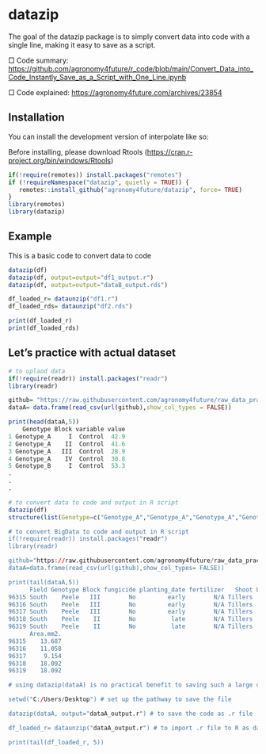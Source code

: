 <!-- README.md is generated from README.Rmd. Please edit that file -->

# datazip

<!-- badges: start -->
<!-- badges: end -->

The goal of the datazip package is to simply convert data into code with a single line, making it easy to save as a script.

□ Code summary: https://github.com/agronomy4future/r_code/blob/main/Convert_Data_into_Code_Instantly_Save_as_a_Script_with_One_Line.ipynb

□ Code explained: https://agronomy4future.com/archives/23854

## Installation

You can install the development version of interpolate like so:

Before installing, please download Rtools (https://cran.r-project.org/bin/windows/Rtools)

``` r
if(!require(remotes)) install.packages("remotes")
if (!requireNamespace("datazip", quietly = TRUE)) {
   remotes::install_github("agronomy4future/datazip", force= TRUE)
}
library(remotes)
library(datazip)
```

## Example

This is a basic code to convert data to code

``` r
datazip(df)
datazip(df, output=output="df1_output.r")
datazip(df, output=output="dataB_output.rds")

df_loaded_r= dataunzip("df1.r")
df_loaded_rds= dataunzip("df2.rds")

print(df_loaded_r)
print(df_loaded_rds)
```

## Let’s practice with actual dataset

``` r
# to uplaod data
if(!require(readr)) install.packages("readr")
library(readr)

github= "https://raw.githubusercontent.com/agronomy4future/raw_data_practice/main/fertilizer_treatment.csv"
dataA= data.frame(read_csv(url(github),show_col_types = FALSE))

print(head(dataA,5))
    Genotype Block variable value
1 Genotype_A     I  Control  42.9
2 Genotype_A    II  Control  41.6
3 Genotype_A   III  Control  28.9
4 Genotype_A    IV  Control  30.8
5 Genotype_B     I  Control  53.3
.
.
.

# to convert data to code and output in R script
datazip(df)
structure(list(Genotype=c("Genotype_A","Genotype_A","Genotype_A","Genotype_A","Genotype_B","Genotype_B","Genotype_B......

# to convert BigData to code and output in R script
if(!require(readr)) install.packages("readr")
library(readr)

github="https://raw.githubusercontent.com/agronomy4future/raw_data_practice/main/wheat_grains_data_training.csv"
dataA=data.frame(read_csv(url(github),show_col_types= FALSE))

print(tail(dataA,5))
      Field Genotype Block fungicide planting_date fertilizer   Shoot Length.mm. Width.mm.
96315 South    Peele   III        No         early        N/A Tillers      5.951     2.987
96316 South    Peele   III        No         early        N/A Tillers      5.614     2.687
96317 South    Peele   III        No         early        N/A Tillers      5.674     2.210
96318 South    Peele    II        No          late        N/A Tillers      6.041     2.138
96319 South    Peele    II        No          late        N/A Tillers      6.041     2.138
      Area.mm2.
96315    13.687
96316    11.058
96317     9.154
96318    18.092
96319    18.092

# using datazip(dataA) is no practical benefit to saving such a large code block in your R script. In this case, a better approach is to export the code to R file instead.

setwd("C:/Users/Desktop") # set up the pathway to save the file

datazip(dataA, output="dataA_output.r") # to save the code as .r file

df_loaded_r= dataunzip("dataA_output.r") # to import .r file to R as data frame

print(tail(df_loaded_r, 5))
```
